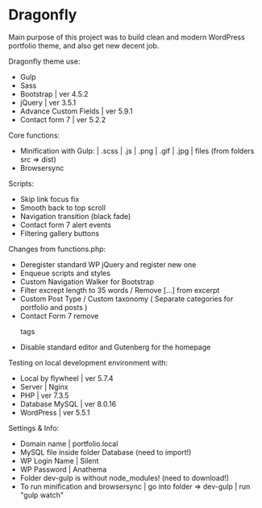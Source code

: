 # Dragonfly
Main purpose of this project was to build clean and modern WordPress portfolio theme, and also get new decent job.

Dragonfly theme use: 
- Gulp
- Sass
- Bootstrap | ver 4.5.2
- jQuery | ver 3.5.1
- Advance Custom Fields | ver 5.9.1
- Contact form 7 | ver 5.2.2

Core functions:
- Minification with Gulp: | .scss | .js | .png | .gif | .jpg | files (from folders src => dist)
- Browsersync 

Scripts:
- Skip link focus fix
- Smooth back to top scroll
- Navigation transition (black fade)
- Contact form 7 alert events 
- Filtering gallery buttons

Changes from functions.php:
- Deregister standard WP jQuery and register new one
- Enqueue scripts and styles
- Custom Navigation Walker for Bootstrap
- Filter excrept length to 35 words / Remove [...] from excerpt
- Custom Post Type / Custom taxonomy ( Separate categories for portfolio and posts )
- Contact Form 7 remove <p> tags
- Disable standard editor and Gutenberg for the homepage

Testing on local development environment with:
 - Local by flywheel | ver 5.7.4
 - Server | Nginx
 - PHP | ver 7.3.5
 - Database MySQL | ver 8.0.16
 - WordPress | ver 5.5.1
 
 Settings & Info: 
 - Domain name | portfolio.local
 - MySQL file inside folder Database (need to import!)
 - WP Login Name | Silent
 - WP Password | Anathema
 - Folder dev-gulp is without node_modules! (need to download!)
 - To run minification and browsersync | go into folder => dev-gulp | run "gulp watch"
